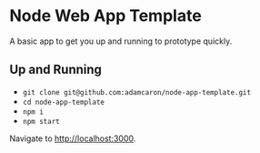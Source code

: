 # Node Web App Template

A basic app to get you up and running to prototype quickly.

## Up and Running

 - `git clone git@github.com:adamcaron/node-app-template.git`
 - `cd node-app-template`
 - `npm i`
 - `npm start`

Navigate to [http://localhost:3000](http://localhost:3000/).
